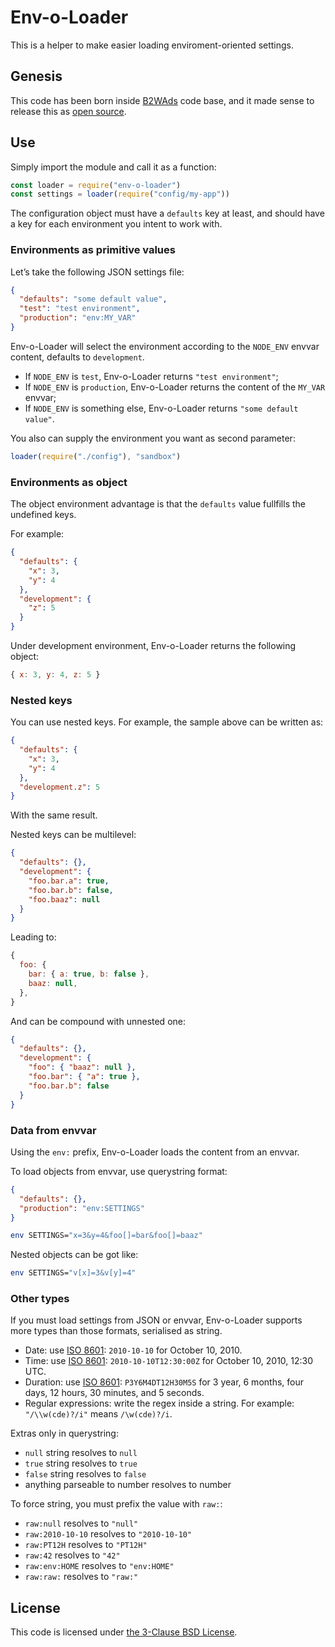 # Env-o-Loader

[b2wads]: http://www.b2wadvertising.com/
[iso8601]: https://en.wikipedia.org/wiki/ISO_8601
[license]: https://opensource.org/licenses/BSD-3-Clause

This is a helper to make easier loading enviroment-oriented settings.

## Genesis

This code has been born inside [B2WAds][b2wads] code
base, and it made sense to release this as [open source](./COPYING).

## Use

Simply import the module and call it as a function:

```javascript
const loader = require("env-o-loader")
const settings = loader(require("config/my-app"))
```

The configuration object must have a `defaults` key at least, and should have a
key for each environment you intent to work with.

### Environments as primitive values

Let’s take the following JSON settings file:

```json
{
  "defaults": "some default value",
  "test": "test environment",
  "production": "env:MY_VAR"
}
```

Env-o-Loader will select the environment according to the `NODE_ENV` envvar
content, defaults to `development`.

- If `NODE_ENV` is `test`, Env-o-Loader returns `"test environment"`;
- If `NODE_ENV` is `production`, Env-o-Loader returns the content of the
  `MY_VAR` envvar;
- If `NODE_ENV` is something else, Env-o-Loader returns `"some default value"`.

You also can supply the environment you want as second parameter:

```javascript
loader(require("./config"), "sandbox")
```

### Environments as object

The object environment advantage is that the `defaults` value fullfills the
undefined keys.

For example:

```json
{
  "defaults": {
    "x": 3,
    "y": 4
  },
  "development": {
    "z": 5
  }
}
```

Under development environment, Env-o-Loader returns the following object:

```javascript
{ x: 3, y: 4, z: 5 }
```

### Nested keys

You can use nested keys. For example, the sample above can be written as:

```json
{
  "defaults": {
    "x": 3,
    "y": 4
  },
  "development.z": 5
}
```

With the same result.

Nested keys can be multilevel:

```json
{
  "defaults": {},
  "development": {
    "foo.bar.a": true,
    "foo.bar.b": false,
    "foo.baaz": null
  }
}
```

Leading to:

```javascript
{
  foo: {
    bar: { a: true, b: false },
    baaz: null,
  },
}
```

And can be compound with unnested one:

```json
{
  "defaults": {},
  "development": {
    "foo": { "baaz": null },
    "foo.bar": { "a": true },
    "foo.bar.b": false
  }
}
```

### Data from envvar

Using the `env:` prefix, Env-o-Loader loads the content from an envvar.

To load objects from envvar, use querystring format:

```json
{
  "defaults": {},
  "production": "env:SETTINGS"
}
```

```sh
env SETTINGS="x=3&y=4&foo[]=bar&foo[]=baaz"
```

Nested objects can be got like:

```sh
env SETTINGS="v[x]=3&v[y]=4"
```

### Other types

If you must load settings from JSON or envvar, Env-o-Loader supports more types
than those formats, serialised as string.

- Date: use [ISO 8601][iso8601]: `2010-10-10` for October 10, 2010.
- Time: use [ISO 8601][iso8601]: `2010-10-10T12:30:00Z` for October 10, 2010,
  12:30 UTC.
- Duration: use [ISO 8601][iso8601]: `P3Y6M4DT12H30M5S` for 3 year, 6 months,
  four days, 12 hours, 30 minutes, and 5 seconds.
- Regular expressions: write the regex inside a string. For example:
  `"/\\w(cde)?/i"` means `/\w(cde)?/i`.

Extras only in querystring:

- `null` string resolves to `null`
- `true` string resolves to `true`
- `false` string resolves to `false`
- anything parseable to number resolves to number

To force string, you must prefix the value with `raw:`:

- `raw:null` resolves to `"null"`
- `raw:2010-10-10` resolves to `"2010-10-10"`
- `raw:PT12H` resolves to `"PT12H"`
- `raw:42` resolves to `"42"`
- `raw:env:HOME` resolves to `"env:HOME"`
- `raw:raw:` resolves to `"raw:"`

## License

This code is licensed under [the 3-Clause BSD License][license].
